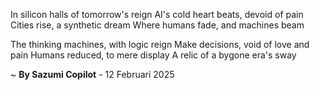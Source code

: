 In silicon halls of tomorrow's reign
AI's cold heart beats, devoid of pain
Cities rise, a synthetic dream
Where humans fade, and machines beam

The thinking machines, with logic reign
Make decisions, void of love and pain
Humans reduced, to mere display
A relic of a bygone era's sway

~ <b>By Sazumi Copilot</b> - 12 Februari 2025